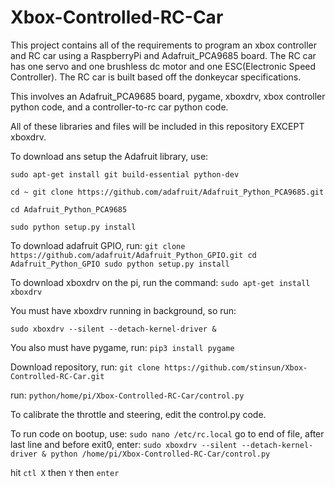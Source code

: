 # Xbox-Controlled-RC-Car
This project contains all of the requirements to program an xbox controller and RC car using a RaspberryPi and Adafruit_PCA9685 board. 
The RC car has one servo and one brushless dc motor and one ESC(Electronic Speed Controller).
The RC car is built based off the donkeycar specifications.

This involves an Adafruit_PCA9685 board, pygame, xboxdrv, xbox controller python code, and a controller-to-rc car python code.

All of these libraries and files will be included in this repository EXCEPT xboxdrv.


To download ans setup the Adafruit library, use:

  `sudo apt-get install git build-essential python-dev`

  `cd ~ git clone https://github.com/adafruit/Adafruit_Python_PCA9685.git`

  `cd Adafruit_Python_PCA9685`

  `sudo python setup.py install`

To download adafruit GPIO, run:
  `git clone https://github.com/adafruit/Adafruit_Python_GPIO.git
  cd Adafruit_Python_GPIO
  sudo python setup.py install`

To download xboxdrv on the pi, run the command: 
  `sudo apt-get install xboxdrv`

You must have xboxdrv running in background, so run:

  `sudo xboxdrv --silent --detach-kernel-driver &`

You also must have pygame, run:
  `pip3 install pygame`

Download repository, run:
`git clone https://github.com/stinsun/Xbox-Controlled-RC-Car.git`

run: `python/home/pi/Xbox-Controlled-RC-Car/control.py`


To calibrate the throttle and steering, edit the control.py code.

To run code on bootup, use:
`sudo nano /etc/rc.local`
go to end of file, after last line and before exit0, enter:
`sudo xboxdrv --silent --detach-kernel-driver &
python /home/pi/Xbox-Controlled-RC-Car/control.py`

hit `ctl X` then `Y` then `enter`
